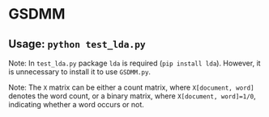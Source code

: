 # GSDMM

## Usage: `python test_lda.py`

Note: In `test_lda.py` package `lda` is required (`pip install lda`). However, it is unnecessary to install it to use `GSDMM.py`.

Note: The `X` matrix can be either a count matrix, where `X[document, word]` denotes the word count, or a binary matrix, where `X[document, word]=1/0`, indicating whether a word occurs or not.
